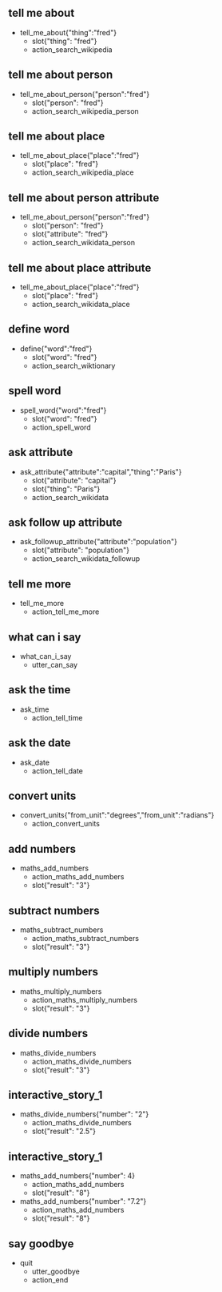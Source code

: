 ## tell me about
* tell_me_about{"thing":"fred"}
  - slot{"thing": "fred"}
  - action_search_wikipedia

## tell me about person
* tell_me_about_person{"person":"fred"}
  - slot{"person": "fred"}
  - action_search_wikipedia_person
  
## tell me about place
* tell_me_about_place{"place":"fred"}
  - slot{"place": "fred"}
  - action_search_wikipedia_place
  
## tell me about person attribute
* tell_me_about_person{"person":"fred"}
  - slot{"person": "fred"}
  - slot{"attribute": "fred"}
  - action_search_wikidata_person
  
## tell me about place  attribute
* tell_me_about_place{"place":"fred"}
  - slot{"place": "fred"}
  - action_search_wikidata_place
   
## define word
* define{"word":"fred"}
  - slot{"word": "fred"}
  - action_search_wiktionary
  
## spell word
* spell_word{"word":"fred"}
  - slot{"word": "fred"}
  - action_spell_word  
  
  
## ask attribute
* ask_attribute{"attribute":"capital","thing":"Paris"}
  - slot{"attribute": "capital"}
  - slot{"thing": "Paris"}
  - action_search_wikidata
  
## ask follow up attribute
* ask_followup_attribute{"attribute":"population"}
  - slot{"attribute": "population"}
  - action_search_wikidata_followup
  
## tell me more
* tell_me_more
  - action_tell_me_more


## what can i say
* what_can_i_say
  - utter_can_say  


## ask the time
* ask_time
  - action_tell_time

## ask the date
* ask_date
  - action_tell_date
  
## convert units
* convert_units{"from_unit":"degrees","from_unit":"radians"}
  - action_convert_units

## add numbers
* maths_add_numbers
  - action_maths_add_numbers
  - slot{"result": "3"}
  
## subtract numbers
* maths_subtract_numbers
  - action_maths_subtract_numbers
  - slot{"result": "3"}

## multiply numbers
* maths_multiply_numbers
  - action_maths_multiply_numbers
  - slot{"result": "3"}
  
## divide numbers
* maths_divide_numbers
  - action_maths_divide_numbers
  - slot{"result": "3"}

## interactive_story_1
* maths_divide_numbers{"number": "2"}
    - action_maths_divide_numbers
    - slot{"result": "2.5"}

## interactive_story_1
* maths_add_numbers{"number": 4}
    - action_maths_add_numbers
    - slot{"result": "8"}
* maths_add_numbers{"number": "7.2"}
    - action_maths_add_numbers
    - slot{"result": "8"}
    
    
## say goodbye
* quit
  - utter_goodbye
  - action_end    
